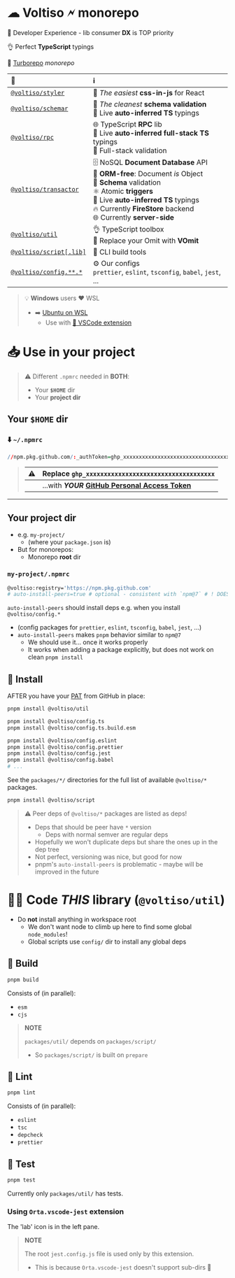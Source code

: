 # ☁ Voltiso 🗲 monorepo

🎢 Developer Experience - lib consumer **DX** is TOP priority

👌 Perfect **TypeScript** typings

🚀 [Turborepo](https://turborepo.org/) _monorepo_

| 📁                                                                                          | ℹ️                                                                                                                                                                                                                                             |
| :------------------------------------------------------------------------------------------ | :--------------------------------------------------------------------------------------------------------------------------------------------------------------------------------------------------------------------------------------------- |
| [`@voltiso/styler`](https://github.com/voltiso/voltiso/tree/master/packages/styler)         | 🦋 _The easiest_ **css-in-js** for React                                                                                                                                                                                                       |
| [`@voltiso/schemar`](https://github.com/voltiso/voltiso/tree/master/packages/schemar)       | 👮 _The cleanest_ **schema validation**<br>🚗 Live **auto-inferred TS** typings                                                                                                                                                                |
| [`@voltiso/rpc`](https://github.com/voltiso/voltiso/tree/master/packages/rpc)               | 🌐 TypeScript **RPC** lib<br>🚗 Live **auto-inferred full-stack TS** typings<br>👮 Full-stack validation                                                                                                                                       |
| [`@voltiso/transactor`](https://github.com/voltiso/voltiso/tree/master/packages/transactor) | 🗄️ NoSQL **Document Database** API<br>🟰 **ORM-free**: Document _is_ Object<br>👮 **Schema** validation<br>⚛️ Atomic **triggers**<br>🚗 Live **auto-inferred TS** typings<br>🔥 Currently **FireStore** backend<br>🌐 Currently **server-side** |
| [`@voltiso/util`](https://github.com/voltiso/voltiso/tree/master/packages/util)             | 👌 TypeScript toolbox<br>🔀 Replace your Omit with **VOmit**                                                                                                                                                                                   |
| [`@voltiso/script[.lib]`](https://github.com/voltiso/voltiso/tree/master/packages/script)   | 🔨 CLI build tools                                                                                                                                                                                                                             |
| [`@voltiso/config.**.*`](https://github.com/voltiso/voltiso/tree/master/packages/config)    | ⚙️ Our configs<br> `prettier`, `eslint`, `tsconfig`, `babel`, `jest`, ...                                                                                                                                                                      |

> 💡 **Windows** users ❤️ WSL
>
> - ➡️ [Ubuntu on WSL](https://ubuntu.com/wsl)
>   - Use with
>     [🧩 VSCode extension](https://marketplace.visualstudio.com/items?itemName=ms-vscode-remote.remote-wsl)

# 📥 Use in your project

> ⚠️ Different `.npmrc` needed in **BOTH**:
>
> - Your **`$HOME`** dir
> - Your **project dir**

## Your **`$HOME`** dir

### ⬇️ `~/.npmrc`

```r
//npm.pkg.github.com/:_authToken=ghp_xxxxxxxxxxxxxxxxxxxxxxxxxxxxxxxxxxxx
```

> | ⚠️  | Replace `ghp_xxxxxxxxxxxxxxxxxxxxxxxxxxxxxxxxxxxx`                                                                                                                 |
> | --- | ------------------------------------------------------------------------------------------------------------------------------------------------------------------ |
> |     | ...with **_YOUR_ [GitHub Personal Access Token](https://docs.github.com/en/authentication/keeping-your-account-and-data-secure/creating-a-personal-access-token)** |

---

## Your **project dir**

- e.g. `my-project/`
  - (where your `package.json` is)
- But for monorepos:
  - Monorepo **root** dir

### `my-project/.npmrc`

```sh
@voltiso:registry='https://npm.pkg.github.com'
# auto-install-peers=true # optional - consistent with `npm@7` # ! DOES NOT WORK?
```

`auto-install-peers` should install deps e.g. when you install
`@voltiso/config.*`

- (config packages for `prettier`, `eslint`, `tsconfig`, `babel`, `jest`, ...)
- `auto-install-peers` makes `pnpm` behavior similar to `npm@7`
  - We should use it... once it works properly
  - It works when adding a package explicitly, but does not work on clean
    `pnpm install`

## 💾 Install

AFTER you have your
[PAT](https://docs.github.com/en/authentication/keeping-your-account-and-data-secure/creating-a-personal-access-token)
from GitHub in place:

```sh
pnpm install @voltiso/util

pnpm install @voltiso/config.ts
pnpm install @voltiso/config.ts.build.esm

pnpm install @voltiso/config.eslint
pnpm install @voltiso/config.prettier
pnpm install @voltiso/config.jest
pnpm install @voltiso/config.babel
# ...
```

See the `packages/*/` directories for the full list of available `@voltiso/*`
packages.

```sh
pnpm install @voltiso/script
```

> ⚠️ Peer deps of `@voltiso/*` packages are listed as deps!
>
> - Deps that should be peer have `*` version
>   - Deps with normal semver are regular deps
> - Hopefully we won't duplicate deps but share the ones up in the dep tree
> - Not perfect, versioning was nice, but good for now
> - pnpm's `auto-install-peers` is problematic - maybe will be improved in the
>   future

# 🧑‍🔬 Code _THIS_ library (`@voltiso/util`)

- Do **not** install anything in workspace root
  - We don't want node to climb up here to find some global `node_modules`!
  - Global scripts use `config/` dir to install any global deps

## 🚀 Build

```sh
pnpm build
```

Consists of (in parallel):

- `esm`
- `cjs`

> **NOTE**
>
> `packages/util/` depends on `packages/script/`
>
> - So `packages/script/` is built on `prepare`

## 🦋 Lint

```sh
pnpm lint
```

Consists of (in parallel):

- `eslint`
- `tsc`
- `depcheck`
- `prettier`

## 🧪 Test

```sh
pnpm test
```

Currently only `packages/util/` has tests.

### Using `Orta.vscode-jest` extension

The 'lab' icon is in the left pane.

> **NOTE**
>
> The root `jest.config.js` file is used only by this extension.
>
> - This is because `Orta.vscode-jest` doesn't support sub-dirs 🤷
